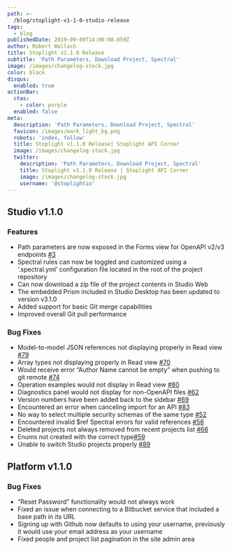 ```yaml
---
path: >-
  /blog/stoplight-v1-1-0-studio-release
tags:
  - blog
publishedDate: 2019-09-09T14:00:00.059Z
author: Robert Wallach
title: Stoplight v1.1.0 Release
subtitle: 'Path Parameters, Download Project, Spectral'
image: /images/changelog-stock.jpg
color: black
disqus:
  enabled: true
actionBar:
  ctas:
    - color: purple
  enabled: false
meta:
  description: 'Path Parameters, Download Project, Spectral'
  favicon: /images/mark_light_bg.png
  robots: 'index, follow'
  title: Stoplight v1.1.0 Release| Stoplight API Corner
  image: /images/changelog-stock.jpg
  twitter:
    description: 'Path Parameters, Download Project, Spectral'
    title: Stoplight v1.1.0 Release | Stoplight API Corner
    image: /images/changelog-stock.jpg
    username: '@stoplightio'
---
```


## Studio v1.1.0

### Features
- Path parameters are now exposed in the Forms view for OpenAPI v2/v3 endpoints [#3](https://github.com/stoplightio/studio/issues/3)
- Spectral rules can now be toggled and customized using a ‘.spectral.yml’ configuration file located in the root of the project repository
- Can now download a zip file of the project contents in Studio Web
- The embedded Prism included in Studio Desktop has been updated to version v3.1.0
- Added support for basic Git merge capabilities
- Improved overall Git pull performance

### Bug Fixes
- Model-to-model JSON references not displaying properly in Read view [#79](https://github.com/stoplightio/studio/issues/79)
- Array types not displaying properly in Read view [#70](https://github.com/stoplightio/studio/issues/70)
- Would receive error “Author Name cannot be empty” when pushing to git remote [#74](https://github.com/stoplightio/studio/issues/74)
- Operation examples would not display in Read view [#80](https://github.com/stoplightio/studio/issues/80)
- Diagnostics panel would not display for non-OpenAPI files [#62](https://github.com/stoplightio/studio/issues/62)
- Version numbers have been added back to the sidebar [#69](https://github.com/stoplightio/studio/issues/69)
- Encountered an error when canceling import for an API [#83](https://github.com/stoplightio/studio/issues/83)
- No way to select multiple security schemas of the same type [#52](https://github.com/stoplightio/studio/issues/52)
- Encountered invalid $ref Spectral errors for valid references [#56](https://github.com/stoplightio/studio/issues/56)
- Deleted projects not always removed from recent projects list [#66](https://github.com/stoplightio/studio/issues/66)
- Enums not created with the correct type[#59](https://github.com/stoplightio/studio/issues/59)
- Unable to switch Studio projects properly [#89](https://github.com/stoplightio/studio/issues/89)

## Platform v1.1.0

### Bug Fixes
- “Reset Password” functionality would not always work
- Fixed an issue when connecting to a Bitbucket service that included a base path in its URL
- Signing up with Github now defaults to using your username, previously it would use your email address as your username
- Fixed people and project list pagination in the site admin area
